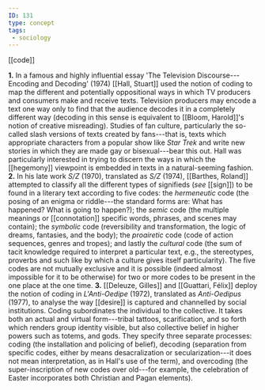 ```yaml
---
ID: 131
type: concept
tags: 
 - sociology
---
```


[[code]]

 **1.** In a famous and
highly influential essay 'The Television Discourse---Encoding and
Decoding' (1974) [[Hall, Stuart]] used the notion of
coding to map the different and potentially oppositional ways in which
TV producers and consumers make and receive texts. Television producers
may encode a text one way only to find that the audience decodes it in a
completely different way (decoding in this sense is equivalent to
[[Bloom, Harold]]'s notion of
creative misreading). Studies of fan culture, particularly the so-called
slash versions of texts created by fans---that is, texts which
appropriate characters from a popular show like *Star Trek* and write
new stories in which they are made gay or bisexual---bear this out. Hall
was particularly interested in trying to discern the ways in which the
[[hegemony]] viewpoint is
embedded in texts in a natural-seeming fashion.
**2.** In his late work *S/Z* (1970), translated as *S/Z* (1974),
[[Barthes, Roland]] attempted
to classify all the different types of signifieds (*see*
[[sign]]) to be found in a
literary text according to five codes: the *hermeneutic* code (the
posing of an enigma or riddle---the standard forms are: What has
happened? What is going to happen?); the *semic* code (the multiple
meanings or [[connotation]]
specific words, phrases, and scenes may contain); the *symbolic* code
(reversibility and transformation, the logic of dreams, fantasies, and
the body); the *proairetic* code (code of action sequences, genres and
tropes); and lastly the *cultural* code (the sum of tacit knowledge
required to interpret a particular text, e.g., the stereotypes, proverbs
and such like by which a culture gives itself particularity). The five
codes are not mutually exclusive and it is possible (indeed almost
impossible for it to be otherwise) for two or more codes to be present
in the one place at the one time.
**3.** [[Deleuze, Gilles]] and
[[Guattari, Félix]] deploy the
notion of coding in *L'Anti-Oedipe* (1972), translated as *Anti-Oedipus*
(1977), to analyse the way
[[desire]] is captured and
channelled by social institutions. Coding subordinates the individual to
the collective. It takes both an actual and virtual form---tribal
tattoos, scarification, and so forth which renders group identity
visible, but also collective belief in higher powers such as totems, and
gods. They specify three separate processes: coding (the installation
and policing of belief), decoding (separation from specific codes,
either by means desacralization or secularization---it does not mean
interpretation, as in Hall's use of the term), and overcoding (the
super-inscription of new codes over old---for example, the celebration
of Easter incorporates both Christian and Pagan elements).
